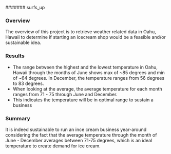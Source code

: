 ####### surfs_up


### Overview
  The overview of this project is to retrieve weather related data in Oahu, Hawaii to determine if starting an icecream shop would be a feasible and/or sustainable idea.
  
### Results
 - The range between the highest and the lowest temperature in Oahu, Hawaii through the months of June shows max of ~85 degrees and min of ~64 degrees. In December, the temperature ranges from 56 degrees to 83 degrees.
 - When looking at the average, the average temperature for each month ranges from 71 - 75 through June and December.
 - This indicates the temperature will be in optimal range to sustain a business

### Summary
It is indeed sustainable to run an ince cream business year-around considering the fact that the average temperature through the month of June - December averages between 71-75 degrees, which is an ideal temperature to create demand for ice cream.
